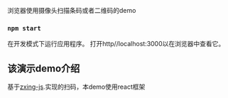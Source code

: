 浏览器使用摄像头扫描条码或者二维码的demo

### `npm start`

在开发模式下运行应用程序。
打开http//localhost:3000以在浏览器中查看它。

## 该演示demo介绍
基于[zxing-js](https://github.com/zxing-js/library).实现的扫码，本demo使用react框架



